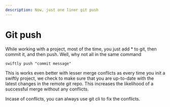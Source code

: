 ```yaml
---
description: Now, just one liner git push
---
```


# Git push

While working with a project, most of the time, you just add \* to git, then commit it, and then push. Well, why not all in the same command

```batch
swiftly push "commit message"
```

This is works even better with lesser merge conflicts as every time you init a swiftly project, we check to make sure that you are up-to-date with the latest changes in the remote git repo. This increases the likelihood of a successful merge without any conflicts.

Incase of conflicts, you can always use git cli to fix the conflicts.

